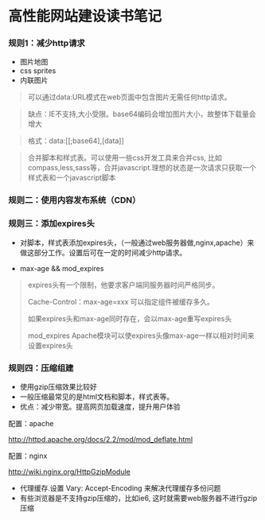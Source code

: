 # 高性能网站建设读书笔记

### 规则1：减少http请求

* 图片地图
* css sprites
* 内联图片

> 可以通过data:URL模式在web页面中包含图片无需任何http请求。

> 缺点：IE不支持,大小受限。base64编码会增加图片大小，故整体下载量会增大

> 格式：data:[<mediatype>[;base64],[data]]

> 合并脚本和样式表。可以使用一些css开发工具来合并css, 比如compass,less,sass等，合并javascript.理想的状态是一次请求只获取一个样式表和一个javascript脚本

### 规则二：使用内容发布系统（CDN）

### 规则三：添加expires头

* 对脚本，样式表添加expires头，（一般通过web服务器做,nginx,apache）来做这部分工作。设置后可在一定的时间减少http请求。

* max-age && mod_expires

> expires头有一个限制，他要求客户端同服务器时间严格同步。
> 
> Cache-Control：max-age=xxx 可以指定组件被缓存多久。
> 
> 如果expires头和max-age同时存在，会以max-age重写expires头
>
> mod_expires Apache模块可以使expires头像max-age一样以相对时间来设置expires头

### 规则四：压缩组建

* 使用gzip压缩效果比较好
* 一般压缩最常见的是html文档和脚本，样式表等。
* 优点：减少带宽。提高网页加载速度，提升用户体验

配置：apache

http://httpd.apache.org/docs/2.2/mod/mod_deflate.html

配置：nginx

http://wiki.nginx.org/HttpGzipModule

* 代理缓存.设置 Vary: Accept-Encoding 来解决代理缓存多份问题
* 有些浏览器是不支持gzip压缩的，比如ie6, 这时就需要web服务器不进行gzip压缩

 










